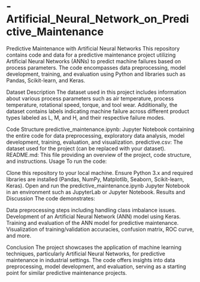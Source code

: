 # -Artificial_Neural_Network_on_Predictive_Maintenance

Predictive Maintenance with Artificial Neural Networks
This repository contains code and data for a predictive maintenance project utilizing Artificial Neural Networks (ANNs) to predict machine failures based on process parameters. The code encompasses data preprocessing, model development, training, and evaluation using Python and libraries such as Pandas, Scikit-learn, and Keras.

Dataset Description
The dataset used in this project includes information about various process parameters such as air temperature, process temperature, rotational speed, torque, and tool wear. Additionally, the dataset contains labels indicating machine failure across different product types labeled as L, M, and H, and their respective failure modes.

Code Structure
predictive_maintenance.ipynb: Jupyter Notebook containing the entire code for data preprocessing, exploratory data analysis, model development, training, evaluation, and visualization.
predictive.csv: The dataset used for the project (can be replaced with your dataset).
README.md: This file providing an overview of the project, code structure, and instructions.
Usage
To run the code:

Clone this repository to your local machine.
Ensure Python 3.x and required libraries are installed (Pandas, NumPy, Matplotlib, Seaborn, Scikit-learn, Keras).
Open and run the predictive_maintenance.ipynb Jupyter Notebook in an environment such as JupyterLab or Jupyter Notebook.
Results and Discussion
The code demonstrates:

Data preprocessing steps including handling class imbalance issues.
Development of an Artificial Neural Network (ANN) model using Keras.
Training and evaluation of the ANN model for predictive maintenance.
Visualization of training/validation accuracies, confusion matrix, ROC curve, and more.

Conclusion
The project showcases the application of machine learning techniques, particularly Artificial Neural Networks, for predictive maintenance in industrial settings. The code offers insights into data preprocessing, model development, and evaluation, serving as a starting point for similar predictive maintenance projects.



